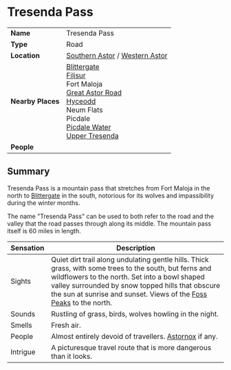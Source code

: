 # Tresenda Pass

|||
| --- | --- |
| **Name** | Tresenda Pass | place.4
| **Type** | Road |
| **Location** | [Southern Astor](../regions/southern-astor.md) / [Western Astor](../regions/western-astor.md) |
| **Nearby Places** | [Blittergate](../towns/blittergate.md)<br>[Filisur](../villages/filisur.md)<br>Fort Maloja<br>[Great Astor Road](great-astor-road.md)<br>[Hyceodd](../towns/hyceodd.md)<br>Neum Flats<br>Picdale<br>[Picdale Water](../rivers-lakes/picdale-water.md)<br>[Upper Tresenda](../plains-valleys/upper-tresenda.md) |
| **People** | |

## Summary

Tresenda Pass is a mountain pass that stretches from Fort Maloja in the north to [Blittergate](../towns/blittergate.md) in the south, notorious for its wolves and impassibility during the winter months.

The name "Tresenda Pass" can be used to both refer to the road and the valley that the road passes through along its middle. The mountain pass itself is 60 miles in length.

| Sensation | Description |
| ---- | --- |
| Sights | Quiet dirt trail along undulating gentle hills. Thick grass, with some trees to the south, but ferns and wildflowers to the north. Set into a bowl shaped valley surrounded by snow topped hills that obscure the sun at sunrise and sunset. Views of the [Foss Peaks](../mountains/foss-peaks.md) to the north. |
| Sounds | Rustling of grass, birds, wolves howling in the night. |
| Smells | Fresh air. |
| People | Almost entirely devoid of travellers. [Astornox](../../organisations/astornox/astornox.md) if any. |
| Intrigue | A picturesque travel route that is more dangerous than it looks. |
